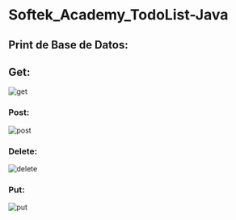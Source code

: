 # Softek_Academy_TodoList-Java

## Print de Base de Datos:

## Get:

![get](https://firebasestorage.googleapis.com/v0/b/fotos-cde1e.appspot.com/o/CapturaSelect.PNG?alt=media&token=4488caa4-f129-469c-ac4d-de65aa7fcafe&_gl=1*vpuhzv*_ga*NzE5NTI5MjkxLjE2OTg0Mzg2Mjc.*_ga_CW55HF8NVT*MTY5ODk3MTg5Ny4yLjEuMTY5ODk3MzA1NC41My4wLjA.)


### Post:

![post]()

### Delete:

![delete](https://firebasestorage.googleapis.com/v0/b/fotos-cde1e.appspot.com/o/CapturaGET.PNG?alt=media&token=d677c313-91c3-4405-806a-49d4c24f01b7&_gl=1*1sltjv0*_ga*NzE5NTI5MjkxLjE2OTg0Mzg2Mjc.*_ga_CW55HF8NVT*MTY5ODk3MTg5Ny4yLjEuMTY5ODk3MjY0Ni41LjAuMA..)

### Put:

![put]()
